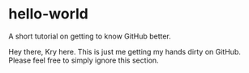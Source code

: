 # hello-world
A short tutorial on getting to know GitHub better. 

Hey there, Kry here. This is just me getting my hands dirty on GitHub. Please feel free to simply ignore this section.
